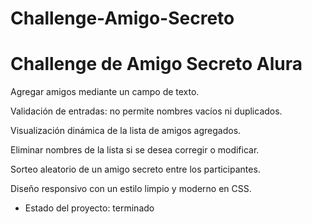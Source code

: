 # Challenge-Amigo-Secreto

<h1> Challenge de Amigo Secreto Alura </h1>
<p>Agregar amigos mediante un campo de texto.

Validación de entradas: no permite nombres vacíos ni duplicados.

Visualización dinámica de la lista de amigos agregados.

Eliminar nombres de la lista si se desea corregir o modificar.

Sorteo aleatorio de un amigo secreto entre los participantes.

Diseño responsivo con un estilo limpio y moderno en CSS.</p>
- Estado del proyecto: terminado
